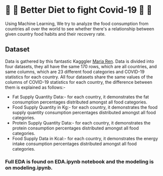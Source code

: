 # :pineapple: :grapes: Better Diet to fight Covid-19 :banana: :watermelon:
Using Machine Learning, We try to analyze the food consumption from countries all over the world to see whether there's a relationship between given country food habits and their recovery rate.

## Dataset
Data is gathered by this fantastic Kagggler [Maria Ren](https://www.kaggle.com/mariaren/covid19-healthy-diet-dataset).  Data is divided into four datasets, they all have the same 170 rows, which are all countries, and same columns, which are 23 different food categories and COVID-19 statistics for each country. All four datasets share the same values of the columns of COVID-19 statistics for each country, the difference between them is explained as follows:-
* Fat Supply Quantity Data:-
    for each country, it demonstrates the fat consumption percentages distributed amongst all food categories. 
* Food Supply Quantity in Kg:- 
    for each country, it demonstrates the food supply quantity consumption percentages distributed amongst all food categories. 
* Protein Supply Quantity Data:-
    for each country, it demonstrates the protein consumption percentages distributed amongst all food categories. 
* Food Supply Data in Kcal:-
    for each country, it demonstrates the energy intake consumption percentages distributed amongst all food categories. 


### Full EDA is found on EDA.ipynb notebook and the modeling is on modeling.ipynb.
